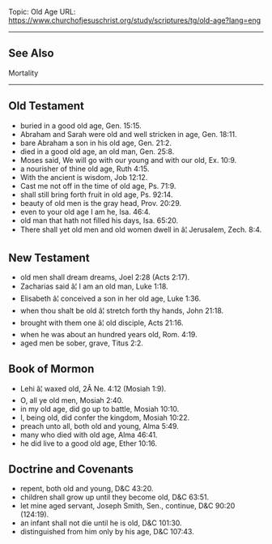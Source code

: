 Topic: Old Age
URL: https://www.churchofjesuschrist.org/study/scriptures/tg/old-age?lang=eng

---

## See Also

Mortality

---

## Old Testament

- buried in a good old age, Gen. 15:15.
- Abraham and Sarah were old and well stricken in age, Gen. 18:11.
- bare Abraham a son in his old age, Gen. 21:2.
- died in a good old age, an old man, Gen. 25:8.
- Moses said, We will go with our young and with our old, Ex. 10:9.
- a nourisher of thine old age, Ruth 4:15.
- With the ancient is wisdom, Job 12:12.
- Cast me not off in the time of old age, Ps. 71:9.
- shall still bring forth fruit in old age, Ps. 92:14.
- beauty of old men is the gray head, Prov. 20:29.
- even to your old age I am he, Isa. 46:4.
- old man that hath not filled his days, Isa. 65:20.
- There shall yet old men and old women dwell in â¦ Jerusalem, Zech. 8:4.

## New Testament

- old men shall dream dreams, Joel 2:28 (Acts 2:17).
- Zacharias said â¦ I am an old man, Luke 1:18.
- Elisabeth â¦ conceived a son in her old age, Luke 1:36.
- when thou shalt be old â¦ stretch forth thy hands, John 21:18.
- brought with them one â¦ old disciple, Acts 21:16.
- when he was about an hundred years old, Rom. 4:19.
- aged men be sober, grave, Titus 2:2.

## Book of Mormon

- Lehi â¦ waxed old, 2Â Ne. 4:12 (Mosiah 1:9).
- O, all ye old men, Mosiah 2:40.
- in my old age, did go up to battle, Mosiah 10:10.
- I, being old, did confer the kingdom, Mosiah 10:22.
- preach unto all, both old and young, Alma 5:49.
- many who died with old age, Alma 46:41.
- he did live to a good old age, Ether 10:16.

## Doctrine and Covenants

- repent, both old and young, D&C 43:20.
- children shall grow up until they become old, D&C 63:51.
- let mine aged servant, Joseph Smith, Sen., continue, D&C 90:20 (124:19).
- an infant shall not die until he is old, D&C 101:30.
- distinguished from him only by his age, D&C 107:43.

